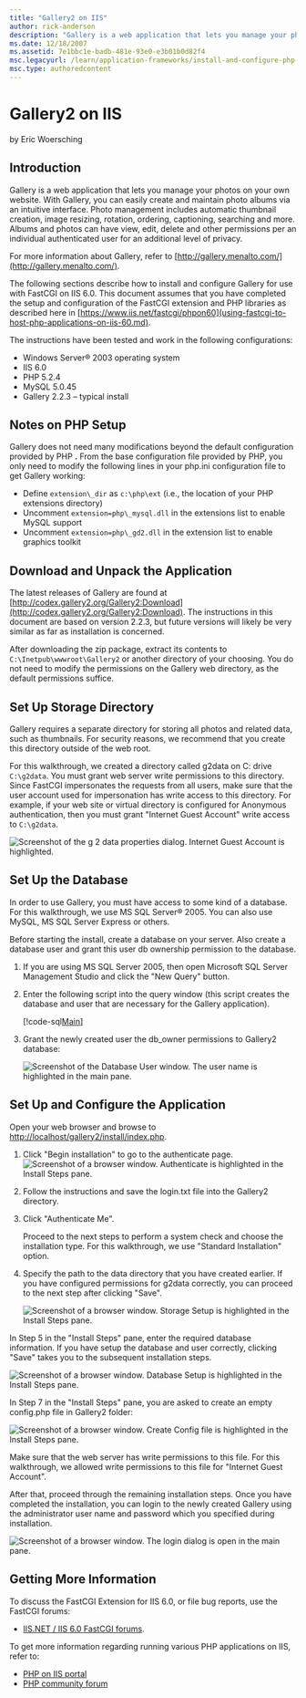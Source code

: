 ```yaml
---
title: "Gallery2 on IIS"
author: rick-anderson
description: "Gallery is a web application that lets you manage your photos on your own website. With Gallery, you can easily create and maintain photo albums via an intui..."
ms.date: 12/18/2007
ms.assetid: 7e1bbc1e-badb-481e-93e0-e3b01b0d82f4
msc.legacyurl: /learn/application-frameworks/install-and-configure-php-applications-on-iis/gallery2-on-iis
msc.type: authoredcontent
---
```

# Gallery2 on IIS

by Eric Woersching

## Introduction

Gallery is a web application that lets you manage your photos on your own website. With Gallery, you can easily create and maintain photo albums via an intuitive interface. Photo management includes automatic thumbnail creation, image resizing, rotation, ordering, captioning, searching and more. Albums and photos can have view, edit, delete and other permissions per an individual authenticated user for an additional level of privacy.

For more information about Gallery, refer to [http://gallery.menalto.com/](http://gallery.menalto.com/).

The following sections describe how to install and configure Gallery for use with FastCGI on IIS 6.0. This document assumes that you have completed the setup and configuration of the FastCGI extension and PHP libraries as described here in [https://www.iis.net/fastcgi/phpon60](using-fastcgi-to-host-php-applications-on-iis-60.md).

The instructions have been tested and work in the following configurations:

- Windows Server® 2003 operating system
- IIS 6.0
- PHP 5.2.4
- MySQL 5.0.45
- Gallery 2.2.3 – typical install

## Notes on PHP Setup

Gallery does not need many modifications beyond the default configuration provided by PHP **.** From the base configuration file provided by PHP, you only need to modify the following lines in your php.ini configuration file to get Gallery working:

- Define `extension\_dir` as `c:\php\ext` (i.e., the location of your PHP extensions directory)
- Uncomment `extension=php\_mysql.dll` in the extensions list to enable MySQL support
- Uncomment `extension=php\_gd2.dll` in the extension list to enable graphics toolkit

## Download and Unpack the Application

The latest releases of Gallery are found at [http://codex.gallery2.org/Gallery2:Download](http://codex.gallery2.org/Gallery2:Download). The instructions in this document are based on version 2.2.3, but future versions will likely be very similar as far as installation is concerned.

After downloading the zip package, extract its contents to `C:\Inetpub\wwwroot\Gallery2` or another directory of your choosing. You do not need to modify the permissions on the Gallery web directory, as the default permissions suffice.

## Set Up Storage Directory

Gallery requires a separate directory for storing all photos and related data, such as thumbnails. For security reasons, we recommend that you create this directory outside of the web root.

For this walkthrough, we created a directory called g2data on C: drive `C:\g2data`. You must grant web server write permissions to this directory. Since FastCGI impersonates the requests from all users, make sure that the user account used for impersonation has write access to this directory. For example, if your web site or virtual directory is configured for Anonymous authentication, then you must grant "Internet Guest Account" write access to `C:\g2data`.

![Screenshot of the g 2 data properties dialog. Internet Guest Account is highlighted.](gallery2-on-iis/_static/image1.png)

## Set Up the Database

In order to use Gallery, you must have access to some kind of a database. For this walkthrough, we use MS SQL Server® 2005. You can also use MySQL, MS SQL Server Express or others.

Before starting the install, create a database on your server. Also create a database user and grant this user db ownership permission to the database.

1. If you are using MS SQL Server 2005, then open Microsoft SQL Server Management Studio and click the "New Query" button.
2. Enter the following script into the query window (this script creates the database and user that are necessary for the Gallery application).  

    [!code-sql[Main](gallery2-on-iis/samples/sample1.sql)]
3. Grant the newly created user the db\_owner permissions to Gallery2 database:  

    ![Screenshot of the Database User window. The user name is highlighted in the main pane.](gallery2-on-iis/_static/image3.png)

## Set Up and Configure the Application

Open your web browser and browse to [http://localhost/gallery2/install/index.php](http://localhost/gallery2/install/index.php).

1. Click "Begin installation" to go to the authenticate page.  
    ![Screenshot of a browser window. Authenticate is highlighted in the Install Steps pane.](gallery2-on-iis/_static/image5.png)
2. Follow the instructions and save the login.txt file into the Gallery2 directory.
3. Click "Authenticate Me".

   Proceed to the next steps to perform a system check and choose the installation type. For this walkthrough, we use "Standard Installation" option.

4. Specify the path to the data directory that you have created earlier. If you have configured permissions for g2data correctly, you can proceed to the next step after clicking "Save".

    ![Screenshot of a browser window. Storage Setup is highlighted in the Install Steps pane.](gallery2-on-iis/_static/image7.png)

In Step 5 in the "Install Steps" pane, enter the required database information. If you have setup the database and user correctly, clicking "Save" takes you to the subsequent installation steps.

![Screenshot of a browser window. Database Setup is highlighted in the Install Steps pane.](gallery2-on-iis/_static/image9.png)

In Step 7 in the "Install Steps" pane, you are asked to create an empty config.php file in Gallery2 folder:

![Screenshot of a browser window. Create Config file is highlighted in the Install Steps pane.](gallery2-on-iis/_static/image11.png)

Make sure that the web server has write permissions to this file. For this walkthrough, we allowed write permissions to this file for "Internet Guest Account".

After that, proceed through the remaining installation steps. Once you have completed the installation, you can login to the newly created Gallery using the administrator user name and password which you specified during installation.

![Screenshot of a browser window. The login dialog is open in the main pane.](gallery2-on-iis/_static/image13.png)

## Getting More Information

To discuss the FastCGI Extension for IIS 6.0, or file bug reports, use the FastCGI forums:

- [IIS.NET / IIS 6.0 FastCGI forums](https://forums.iis.net/1103.aspx).

To get more information regarding running various PHP applications on IIS, refer to:

- [PHP on IIS portal](https://php.iis.net/)
- [PHP community forum](https://forums.iis.net/1102.aspx)
